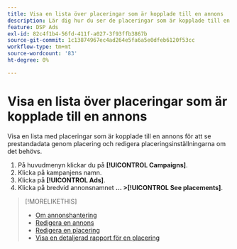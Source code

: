 ```yaml
---
title: Visa en lista över placeringar som är kopplade till en annons
description: Lär dig hur du ser de placeringar som är kopplade till en annons.
feature: DSP Ads
exl-id: 82c4f1b4-56fd-411f-a027-3f93ffb3867b
source-git-commit: 1c13874967ec4ad264e5fa6a5e0dfeb6120f53cc
workflow-type: tm+mt
source-wordcount: '83'
ht-degree: 0%

---
```


# Visa en lista över placeringar som är kopplade till en annons

Visa en lista med placeringar som är kopplade till en annons för att se prestandadata genom placering och redigera placeringsinställningarna om det behövs.

1. På huvudmenyn klickar du på **[!UICONTROL Campaigns]**.
1. Klicka på kampanjens namn.
1. Klicka på **[!UICONTROL Ads]**.
1. Klicka på bredvid annonsnamnet  **... >[!UICONTROL See placements]**.

>[!MORELIKETHIS]
>
>* [Om annonshantering](ad-about.md)
>* [Redigera en annons](ad-edit.md)
>* [Redigera en placering](/help/dsp/campaign-management/placements/placement-edit.md)
>* [Visa en detaljerad rapport för en placering](/help/dsp/campaign-management/placements/placement-view-report.md)

